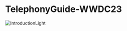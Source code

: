 # TelephonyGuide-WWDC23
![IntroductionLight](https://user-images.githubusercontent.com/127976131/234668091-6050fe15-1d2a-4a0d-8a64-046d6fb54b5d.jpg)
